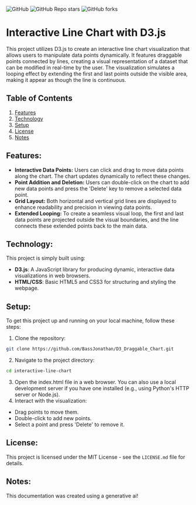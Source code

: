 ![GitHub](https://img.shields.io/github/license/BassJonathan/D3_Draggable_Chart) ![GitHub Repo stars](https://img.shields.io/github/stars/BassJonathan/D3_Draggable_Chart) ![GitHub forks](https://img.shields.io/github/forks/BassJonathan/D3_Draggable_Chart)

# Interactive Line Chart with D3.js
This project utilizes D3.js to create an interactive line chart visualization that allows users to manipulate data points dynamically. It features draggable points connected by lines, creating a visual representation of a dataset that can be modified in real-time by the user. The visualization simulates a looping effect by extending the first and last points outside the visible area, making it appear as though the line is continuous.

## Table of Contents
1. [Features](#features)
2. [Technology](#technology)
3. [Setup](#setup)
4. [License](#license)
5. [Notes](#notes)

## Features:
- **Interactive Data Points:** Users can click and drag to move data points along the chart. The chart updates dynamically to reflect these changes.
- **Point Addition and Deletion:** Users can double-click on the chart to add new data points and press the 'Delete' key to remove a selected data point.
- **Grid Layout:** Both horizontal and vertical grid lines are displayed to enhance readability and precision in viewing data points.
- **Extended Looping:** To create a seamless visual loop, the first and last data points are projected outside the visual boundaries, and the line connects these extended points back to the main data.

## Technology:
This project is simply built using:
- **D3.js**: A JavaScript library for producing dynamic, interactive data visualizations in web browsers.
- **HTML/CSS**: Basic HTML5 and CSS3 for structuring and styling the webpage.

## Setup:
To get this project up and running on your local machine, follow these steps:
1. Clone the repository:
```bash
git clone https://github.com/BassJonathan/D3_Draggable_Chart.git
```
2. Navigate to the project directory:
```bash
cd interactive-line-chart
```
3. Open the index.html file in a web browser.
You can also use a local development server if you have one installed (e.g., using Python's HTTP server or Node.js).
4. Interact with the visualization:
- Drag points to move them.
- Double-click to add new points.
- Select a point and press 'Delete' to remove it.

## License:
This project is licensed under the MIT License - see the `LICENSE.md` file for details.

## Notes:
This documentation was created using a generative ai!